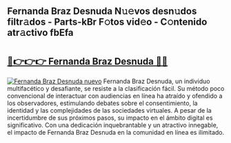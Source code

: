 ## Fernanda Braz Desnuda N𝚞𝚎vos desn𝚞dos filtr𝚊dos - Parts-kBr F𝚘tos vid𝚎o - C𝚘ntenido atr𝚊ctivo fbEfa

# <h2><a href="http://mb0x8g.tromn.icu/?c=Fernanda+Braz+Desnuda">🔗👉👉👉 Fernanda Braz Desnuda 🔗🔗</a></h2>

[![Fernanda Braz Desnuda nuevo](https://i.imgur.com/pEAQMta.gif)](http://mb0x8g.tromn.icu/?c=Fernanda+Braz+Desnuda)
Fernanda Braz Desnuda, un individuo multifacético y desafiante, se resiste a la clasificación fácil. Su método poco convencional de interactuar con audiencias en línea ha atraído y ofendido a los observadores, estimulando debates sobre el consentimiento, la identidad y las complejidades de las sociedades virtuales. A pesar de la incertidumbre de sus próximos pasos, su impacto en el ámbito digital es significativo. Con una dedicación inquebrantable y un atractivo innegable, el impacto de Fernanda Braz Desnuda en la comunidad en línea es ilimitado.
